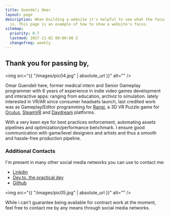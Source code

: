 ```yaml
---
title: Guendeli Omar
layout: page
description: When building a website it's helpful to see what the focus of your site
  is. This page is an example of how to show a website's focus.
sitemap:
  priority: 0.7
  lastmod: 2017-11-02 00:00:00 Z
  changefreq: weekly
---
```


## Thank you for passing by,

<span class="image left"><img src="{{ "/images/pic04.jpg" | absolute_url }}" alt="" /></span>

Omar Guendeli here, former medical intern and Senior Gameplay programmer with 6 years of experience in indie video games development and interactive apps: ranging from education, archviz to simulation. lately interested in VR/AR since consumer headsets launch, last credited work was as Gameplay/Editor programming for [Rangi](http://www.rangigame.com), a 3D VR Puzzle game for [Oculus](https://www.oculus.com/experiences/rift/1355935294487891/), [SteamVR](store.steampowered.com/app/607330/Rangi/) and [Daydream](https://play.google.com/store/apps/details?id=com.Digigo.RangiDayDream&hl=fr) platforms.

With a very keen eye for best practices enforcement, automating assets pipelines and optimization/performance benchmark. I ensure good communication with game/level designers and artists and thus a smooth and hassle-free production pipeline.

### Additional Contacts
I'm present in many other social media networks you can use to contact me:
- [Linkdin](https://www.linkedin.com/in/omar-guendeli-70a57862/)
- [Dev.to, the practical dev](https://dev.to/homerdalords)
- [Github](https://github.com/Guendeli)

<span class="image left"><img src="{{ "/images/pic05.jpg" | absolute_url }}" alt="" /></span>

While i can't guarantee being available for contract work at the moment, feel free to contact me by any means through social media networks.
